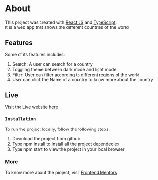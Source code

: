 # About

This project was created with [React JS](https://react.dev/) and [TypeScript](https://www.typescriptlang.org/docs/handbook/react.html).\
It is a web app that shows the different countries of the world

## Features
  Some of its features includes:
  1. Search: A user can search for a country
  2. Toggling theme between dark mode and light mode
  3. Filter: User can filter according to different regions of the world
  4. User can click the Name of a country to know more about the country

## Live
Visit the Live website [here](https://country-api-with-typescript.vercel.app/)

### `Installation`
  To run the project locally, follow the following steps:
  1. Download the project from github
  2. Type npm install to install all the project dependecies
  3. Type npm start to view the project in your local browser

### More
To know more about the project, visit [Frontend Mentors](https://www.frontendmentor.io/solutions/responsive-country-api-with-react-Wd_I7CnWbh)


